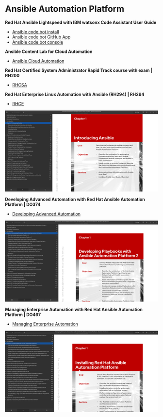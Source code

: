 # Ansible Automation Platform

**Red Hat Ansible Lightspeed with IBM watsonx Code Assistant User Guide**
- [Ansible code bot install](https://access.redhat.com/documentation/en-us/red_hat_ansible_lightspeed_with_ibm_watsonx_code_assistant/2.x_latest/html/red_hat_ansible_lightspeed_with_ibm_watsonx_code_assistant_user_guide/using-code-bot-for-suggestions_lightspeed-user-guide "Ansible code bot install")
- [Ansible code bot GitHub App](https://github.com/apps/ansible-code-bot "Ansible code bot GitHub App")
- [Ansible code bot console](https://bot.ai.ansible.redhat.com/console "Ansible code bot console")

**Ansible Content Lab for Cloud Automation**
- [Ansible Cloud Automation](https://github.com/ansible-content-lab "Ansible Cloud Automation")

**Red Hat Certified System Administrator Rapid Track course with exam | RH200**
- [RHCSA]( https://www.redhat.com/en/services/training/rh200-red-hat-certified-system-administrator-rapid-track-course-exam "RHCSA")

**Red Hat Enterprise Linux Automation with Ansible (RH294) | RH294**
- [RHCE]( https://www.redhat.com/en/services/training/rh294-red-hat-linux-automation-with-ansible?section=overview "RHCE")

![alt text](https://github.com/ericcames/aws.infrastructure_configs/blob/main/images/rh294-student-guide-toc.png "Logo Title Text 1")

**Developing Advanced Automation with Red Hat Ansible Automation Platform | DO374**
- [Developing Advanced Automation]( https://www.redhat.com/en/services/training/do374-developing-advanced-automation-red-hat-ansible-automation-platform "Developing Advanced Automation")

![alt text](https://github.com/ericcames/aws.infrastructure_configs/blob/main/images/do374-student-guide-toc.png "Logo Title Text 1")

**Managing Enterprise Automation with Red Hat Ansible Automation Platform | DO467**
- [Managing Enterprise Automation]( https://www.redhat.com/en/services/training/do467-managing-enterprise-automation-red-hat-ansible-automation-platform "Managing Enterprise Automation")

![alt text](https://github.com/ericcames/aws.infrastructure_configs/blob/main/images/do467-student-guide-toc.png "Logo Title Text 1")